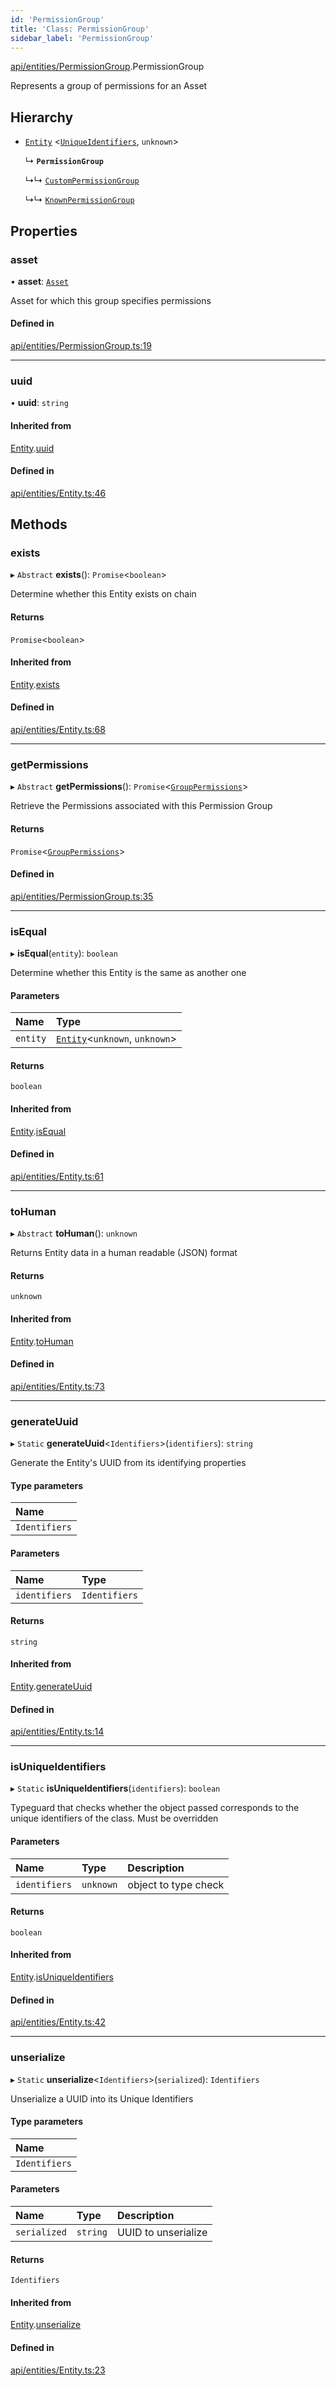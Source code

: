 ```yaml
---
id: 'PermissionGroup'
title: 'Class: PermissionGroup'
sidebar_label: 'PermissionGroup'
---
```


[api/entities/PermissionGroup](../../../../modules/API/Entities/PermissionGroup/PermissionGroup.md).PermissionGroup

Represents a group of permissions for an Asset

## Hierarchy

- [`Entity`](../Entity/Entity.md) \<[`UniqueIdentifiers`](../../../../interfaces/API/Entities/PermissionGroup/UniqueIdentifiers/UniqueIdentifiers.md), `unknown`\>

  ↳ **`PermissionGroup`**

  ↳↳ [`CustomPermissionGroup`](../CustomPermissionGroup/CustomPermissionGroup.md)

  ↳↳ [`KnownPermissionGroup`](../KnownPermissionGroup/KnownPermissionGroup.md)

## Properties

### asset

• **asset**: [`Asset`](../Asset/Asset.md)

Asset for which this group specifies permissions

#### Defined in

[api/entities/PermissionGroup.ts:19](https://github.com/PolymeshAssociation/polymesh-sdk/blob/2d3ac2aea/src/api/entities/PermissionGroup.ts#L19)

---

### uuid

• **uuid**: `string`

#### Inherited from

[Entity](../Entity/Entity.md).[uuid](../Entity/Entity.md#uuid)

#### Defined in

[api/entities/Entity.ts:46](https://github.com/PolymeshAssociation/polymesh-sdk/blob/2d3ac2aea/src/api/entities/Entity.ts#L46)

## Methods

### exists

▸ `Abstract` **exists**(): `Promise`\<`boolean`\>

Determine whether this Entity exists on chain

#### Returns

`Promise`\<`boolean`\>

#### Inherited from

[Entity](../Entity/Entity.md).[exists](../Entity/Entity.md#exists)

#### Defined in

[api/entities/Entity.ts:68](https://github.com/PolymeshAssociation/polymesh-sdk/blob/2d3ac2aea/src/api/entities/Entity.ts#L68)

---

### getPermissions

▸ `Abstract` **getPermissions**(): `Promise`\<[`GroupPermissions`](../../../../modules/Types/Types.md#grouppermissions)\>

Retrieve the Permissions associated with this Permission Group

#### Returns

`Promise`\<[`GroupPermissions`](../../../../modules/Types/Types.md#grouppermissions)\>

#### Defined in

[api/entities/PermissionGroup.ts:35](https://github.com/PolymeshAssociation/polymesh-sdk/blob/2d3ac2aea/src/api/entities/PermissionGroup.ts#L35)

---

### isEqual

▸ **isEqual**(`entity`): `boolean`

Determine whether this Entity is the same as another one

#### Parameters

| Name     | Type                                                    |
| :------- | :------------------------------------------------------ |
| `entity` | [`Entity`](../Entity/Entity.md)\<`unknown`, `unknown`\> |

#### Returns

`boolean`

#### Inherited from

[Entity](../Entity/Entity.md).[isEqual](../Entity/Entity.md#isequal)

#### Defined in

[api/entities/Entity.ts:61](https://github.com/PolymeshAssociation/polymesh-sdk/blob/2d3ac2aea/src/api/entities/Entity.ts#L61)

---

### toHuman

▸ `Abstract` **toHuman**(): `unknown`

Returns Entity data in a human readable (JSON) format

#### Returns

`unknown`

#### Inherited from

[Entity](../Entity/Entity.md).[toHuman](../Entity/Entity.md#tohuman)

#### Defined in

[api/entities/Entity.ts:73](https://github.com/PolymeshAssociation/polymesh-sdk/blob/2d3ac2aea/src/api/entities/Entity.ts#L73)

---

### generateUuid

▸ `Static` **generateUuid**\<`Identifiers`\>(`identifiers`): `string`

Generate the Entity's UUID from its identifying properties

#### Type parameters

| Name          |
| :------------ |
| `Identifiers` |

#### Parameters

| Name          | Type          |
| :------------ | :------------ |
| `identifiers` | `Identifiers` |

#### Returns

`string`

#### Inherited from

[Entity](../Entity/Entity.md).[generateUuid](../Entity/Entity.md#generateuuid)

#### Defined in

[api/entities/Entity.ts:14](https://github.com/PolymeshAssociation/polymesh-sdk/blob/2d3ac2aea/src/api/entities/Entity.ts#L14)

---

### isUniqueIdentifiers

▸ `Static` **isUniqueIdentifiers**(`identifiers`): `boolean`

Typeguard that checks whether the object passed corresponds to the unique identifiers of the class. Must be overridden

#### Parameters

| Name          | Type      | Description          |
| :------------ | :-------- | :------------------- |
| `identifiers` | `unknown` | object to type check |

#### Returns

`boolean`

#### Inherited from

[Entity](../Entity/Entity.md).[isUniqueIdentifiers](../Entity/Entity.md#isuniqueidentifiers)

#### Defined in

[api/entities/Entity.ts:42](https://github.com/PolymeshAssociation/polymesh-sdk/blob/2d3ac2aea/src/api/entities/Entity.ts#L42)

---

### unserialize

▸ `Static` **unserialize**\<`Identifiers`\>(`serialized`): `Identifiers`

Unserialize a UUID into its Unique Identifiers

#### Type parameters

| Name          |
| :------------ |
| `Identifiers` |

#### Parameters

| Name         | Type     | Description         |
| :----------- | :------- | :------------------ |
| `serialized` | `string` | UUID to unserialize |

#### Returns

`Identifiers`

#### Inherited from

[Entity](../Entity/Entity.md).[unserialize](../Entity/Entity.md#unserialize)

#### Defined in

[api/entities/Entity.ts:23](https://github.com/PolymeshAssociation/polymesh-sdk/blob/2d3ac2aea/src/api/entities/Entity.ts#L23)
